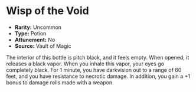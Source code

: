 # Wisp of the Void

- **Rarity:** Uncommon
- **Type:** Potion
- **Attunement:** No
- **Source:** Vault of Magic

The interior of this bottle is pitch black, and it feels empty. When opened, it releases a black vapor. When you inhale this vapor, your eyes go completely black. For 1 minute, you have darkvision out to a range of 60 feet, and you have resistance to necrotic damage. In addition, you gain a +1 bonus to damage rolls made with a weapon.
